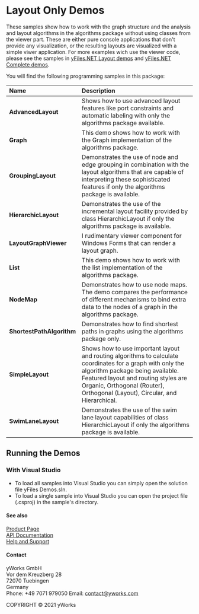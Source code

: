 
# Layout Only Demos
These samples show how to work with the graph structure and the analysis and layout algorithms in the algorithms package without using classes from the viewer part. These are either pure console applications that don't provide any visualization, or the resulting layouts are visualized with a simple viwer application. For more examples wich use the viewer code, please see the samples in [yFiles.NET Layout demos](../Layout) and [yFiles.NET Complete demos](../Complete). 

You will find the following programming samples in this package: 


| Name | Description |
|:---|:---|
|**AdvancedLayout** | Shows how to use advanced layout features like port constraints and automatic labeling with only the algorithms package available. |
|**Graph** | This demo shows how to work with the Graph implementation of the algorithms package. |
|**GroupingLayout** | Demonstrates the use of node and edge grouping in combination with the layout algorithms that are capable of interpreting these sophisticated features if only the algorithms package is available. |
|**HierarchicLayout** | Demonstrates the use of the incremental layout facility provided by class HierarchicLayout if only the algorithms package is available. |
|**LayoutGraphViewer** | I rudimentary viewer component for Windows Forms that can render a layout graph. |
|**List** | This demo shows how to work with the list implementation of the algorithms package. |
|**NodeMap** | Demonstrates how to use node maps. The demo compares the performance of different mechanisms to bind extra data to the nodes of a graph in the algorithms package. |
|**ShortestPathAlgorithm** | Demonstrates how to find shortest paths in graphs using the algorithms package only. |
|**SimpleLayout** | Shows how to use important layout and routing algorithms to calculate coordinates for a graph with only the algorithm package being available. Featured layout and routing styles are Organic, Orthogonal (Router), Orthogonal (Layout), Circular, and Hierarchical. |
|**SwimLaneLayout** | Demonstrates the use of the swim lane layout capabilities of class HierarchicLayout if only the algorithms package is available. |

## Running the Demos

### With Visual Studio

* To load all samples into Visual Studio you can simply open the solution file yFiles Demos.sln. 
* To load a single sample into Visual Studio you can open the project file (.csproj) in the sample's directory. 




#### See also
[Product Page](https://www.yworks.com/products/yfiles.net)  
[API Documentation](https://docs.yworks.com/yfilesdotnet)    
[Help and Support](https://www.yworks.com/products/yfiles/support)


#### Contact
yWorks GmbH  
Vor dem Kreuzberg 28  
72070 Tuebingen  
Germany  
Phone: +49 7071 979050
Email: contact@yworks.com

COPYRIGHT &#x00A9; 2021 yWorks   


